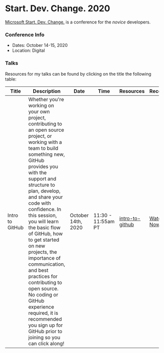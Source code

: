 # Start. Dev. Change. 2020

[Microsoft Start. Dev. Change.](https://startdevchange.com/) is a conference for the *novice* developers.  

### Conference Info
- Dates: October 14-15, 2020
- Location: Digital

### Talks

Resources for my talks can be found by clicking on the title the following table:

| Title | Description | Date | Time | Resources | Recording |
|-------|-------------|------|------|-----------|-----------|
| Intro to GitHub | Whether you're working on your own project, contributing to an open source project, or working with a team to build something new, GitHub provides you with the support and structure to plan, develop, and share your code with confidence. In this session, you will learn the basic flow of GitHub, how to get started on new projects, the importance of communication, and best practices for contributing to open source. No coding or GitHub experience required, it is recommended you sign up for GitHub prior to joining so you can click along! | October 14th, 2020 | 11:30 - 11:55am PT | [intro-to-github](https://github.com/sguthals/talkswithdrg/tree/main/2020/start-dev-change/intro-to-github) | [Watch Now](https://www.youtube.com/watch?v=IE_w8TdmwUE&list=PLjoGSbuzyEriHSCiI3GOruooW1DwgnNbx&index=2&t=27s) |
